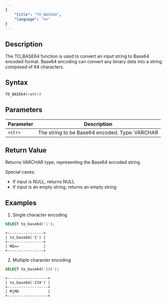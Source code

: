 ```yaml
---
{
    "title": "TO_BASE64",
    "language": "en"
}
---
```


## Description

The TO_BASE64 function is used to convert an input string to Base64 encoded format. Base64 encoding can convert any binary data into a string composed of 64 characters.

## Syntax

```sql
TO_BASE64(<str>)
```

## Parameters
| Parameter | Description                                    |
| --------- | ---------------------------------------------- |
| `<str>` | The string to be Base64 encoded. Type: VARCHAR |

## Return Value

Returns VARCHAR type, representing the Base64 encoded string.

Special cases:
- If input is NULL, returns NULL
- If input is an empty string, returns an empty string

## Examples

1. Single character encoding
```sql
SELECT to_base64('1');
```
```text
+----------------+
| to_base64('1') |
+----------------+
| MQ==           |
+----------------+
```

2. Multiple character encoding
```sql
SELECT to_base64('234');
```
```text
+------------------+
| to_base64('234') |
+------------------+
| MjM0             |
+------------------+
```